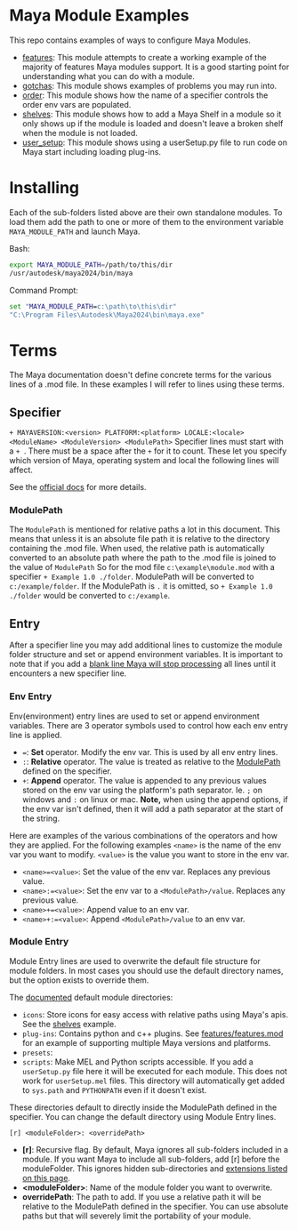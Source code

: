 # Maya Module Examples

This repo contains examples of ways to configure Maya Modules.

- [features](features): This module attempts to create a working example of the majority of features Maya modules support. It is a good starting point for understanding what you can do with a module.
- [gotchas](gotchas): This module shows examples of problems you may run into.
- [order](order): This module shows how the name of a specifier controls the order env vars are populated.
- [shelves](shelves): This module shows how to add a Maya Shelf in a module so it only shows up if the module is loaded and doesn't leave a broken shelf when the module is not loaded.
- [user_setup](user_setup): This module shows using a userSetup.py file to run code on Maya start including loading plug-ins.


# Installing

Each of the sub-folders listed above are their own standalone modules. To load them add the path to one or more of them to the environment variable `MAYA_MODULE_PATH` and launch Maya.

Bash:
```bash
export MAYA_MODULE_PATH=/path/to/this/dir
/usr/autodesk/maya2024/bin/maya
```

Command Prompt:
```bat
set "MAYA_MODULE_PATH=c:\path\to\this\dir"
"C:\Program Files\Autodesk\Maya2024\bin\maya.exe"
```

# Terms

The Maya documentation doesn't define concrete terms for the various lines of a .mod file.
In these examples I will refer to lines using these terms.

## Specifier
`+ MAYAVERSION:<version> PLATFORM:<platform> LOCALE:<locale> <ModuleName> <ModuleVersion> <ModulePath>`
Specifier lines must start with a `+ `. There must be a space after the `+` for it to count.
These let you specify which version of Maya, operating system and local the following lines
will affect.

See the [official docs](https://help.autodesk.com/view/MAYAUL/2024/ENU/?guid=Maya_SDK_Distributing_Maya_Plug_ins_DistributingUsingModules_ModuleDescriptionFiles_html) for more details.

### ModulePath

The `ModulePath` is mentioned for relative paths a lot in this document. This
means that unless it is an absolute file path it is relative to the directory
containing the .mod file. When used, the relative path is automatically converted
to an absolute path where the path to the .mod file is joined to the value of
`ModulePath` So for the mod file `c:\example\module.mod` with a specifier
`+ Example 1.0 ./folder`. ModulePath will be converted to `c:/example/folder`.
If the ModulePath is `.` it is omitted, so `+ Example 1.0 ./folder` would be
converted to `c:/example`.

## Entry

After a specifier line you may add additional lines to customize the module folder
structure and set or append environment variables. It is important to note that
if you add a [blank line Maya will stop processing](gotchas/blank_lines.mod) all lines until it
encounters a new specifier line.

### Env Entry

Env(environment) entry lines are used to set or append environment variables.
There are 3 operator symbols used to control how each env entry line is applied.
- `=`: **Set** operator. Modify the env var. This is used by all env entry lines.
- `:`: **Relative** operator. The value is treated as relative to the
[ModulePath](#modulepath) defined on the specifier.
- `+`: **Append** operator. The value is appended to any previous values stored on
the env var using the platform's path separator. Ie. `;` on windows and `:` on
linux or mac. **Note,** when using the append options, if the env var isn't defined,
then it will add a path separator at the start of the string.

Here are examples of the various combinations of the operators and how they are applied.
For the following examples `<name>` is the name of the env var you want to modify.
`<value>` is the value you want to store in the env var.

- `<name>=<value>`: Set the value of the env var. Replaces any previous value.
- `<name>:=<value>`: Set the env var to a `<ModulePath>/value`. Replaces any previous value.
- `<name>+=<value>`: Append value to an env var.
- `<name>+:=<value>`: Append `<ModulePath>/value` to an env var.


### Module Entry

Module Entry lines are used to overwrite the default file structure for module folders.
In most cases you should use the default directory names, but the option exists
to override them.

The [documented](https://help.autodesk.com/view/MAYAUL/2024/ENU/?guid=Maya_SDK_Distributing_Maya_Plug_ins_DistributingUsingModules_CreatingAModulePackage_html)
default module directories:
- `icons`: Store icons for easy access with relative paths using Maya's apis. See the [shelves](shelves/README.md) example.
- `plug-ins`: Contains python and c++ plugins. See [features/features.mod](features/features.mod) for an example of supporting multiple Maya versions and platforms.
- `presets`:
- `scripts`: Make MEL and Python scripts accessible. If you add a `userSetup.py` file
here it will be executed for each module. This does not work for `userSetup.mel` files.
This directory will automatically get added to `sys.path` and `PYTHONPATH` even
if it doesn't exist.

These directories default to directly inside the ModulePath defined in the specifier.
You can change the default directory using Module Entry lines.

```
[r] <moduleFolder>: <overridePath>
```

- **[r]**: Recursive flag. By default, Maya ignores all sub-folders included in a module. If you want Maya to include all sub-folders, add [r] before the moduleFolder. This ignores hidden sub-directories and [extensions listed on this page](https://help.autodesk.com/view/MAYAUL/2024/ENU/?guid=Maya_SDK_Distributing_Maya_Plug_ins_DistributingUsingModules_ModuleDescriptionFiles_html).
- **\<moduleFolder\>**: Name of the module folder you want to overwrite.
- **overridePath**: The path to add. If you use a relative path it will be relative to the ModulePath defined in the specifier. You can use absolute paths but that will severely limit the portability of your module.
